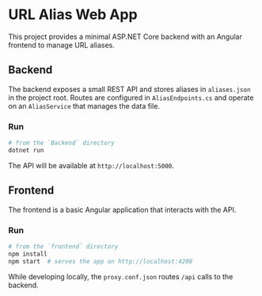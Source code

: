 # URL Alias Web App

This project provides a minimal ASP.NET Core backend with an Angular frontend to manage URL aliases.

## Backend

The backend exposes a small REST API and stores aliases in `aliases.json` in the project root. Routes are configured in `AliasEndpoints.cs` and operate on an `AliasService` that manages the data file.

### Run

```bash
# from the `Backend` directory
dotnet run
```

The API will be available at `http://localhost:5000`.

## Frontend

The frontend is a basic Angular application that interacts with the API.

### Run

```bash
# from the `frontend` directory
npm install
npm start  # serves the app on http://localhost:4200
```

While developing locally, the `proxy.conf.json` routes `/api` calls to the backend.


